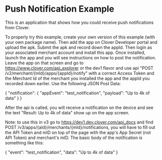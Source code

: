# Push Notification Example

This is an application that shows how you could receive push notifications from Clover.

To properly try this example, create your own version of this example (with your own package name).  Then add the app on Clover Developer portal and upload the apk.  Submit the apk and record down the appId.  Then login as your associated merchant account and install this app.  Once installed, launch the app and you will see instructions on how to post the notification.  Leave the app on that screen and go to https://www.clover.com/api_explorer or the dev1 flavor and use api "POST /v2/merchant/{mId}/apps/{appId}/notify" with a correct Access Token and the Merchant Id of the merchant you installed the app and the appId you recorded down earlier.  Use the following JSON Post Data:

{
  "notification": {
    "appEvent": "test_notification",
    "payload": "Up to 4k of data"
  }
}

After the api is called, you will receive a notification on the device and see the text "Result: Up to 4k of data" show up on the app screen.


Note: to use this in v3 go to https://dev1.dev.clover.com/api_docs and find POST /v3/apps/{aId}/merchants/{mId}/notifications, you will have to fill out the API Token and mID on top of the page with the app's App Secret (not API Token) and merchant's mID. The basic body of the notification is something like this:

{
  "event": "test_notification",
  "data": "Up to 4k of data"
}
